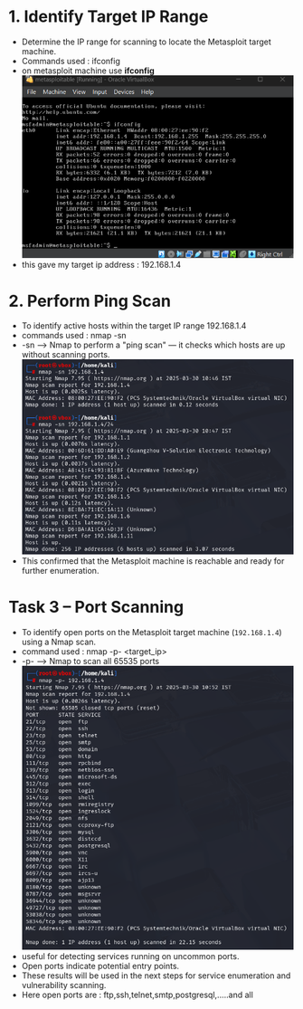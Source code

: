 # 1. Identify Target IP Range


- Determine the IP range for scanning to locate the Metasploit target machine.
- Commands used : ifconfig
- on metasploit machine use **ifconfig**
  ![](https://github.com/deepthiii33/sapienceintern/blob/main/task3/screenshots/target_ip.png)
- this gave my target ip address : 192.168.1.4

# 2. Perform Ping Scan

- To identify active hosts within the target IP range 192.168.1.4
- commands used : nmap -sn <target-ip>
- -sn  -->  Nmap to perform a "ping scan" — it checks which hosts are up without scanning ports.
![](https://github.com/deepthiii33/sapienceintern/blob/main/task3/screenshots/ping_scan.png)
- This confirmed that the Metasploit machine is reachable and ready for further enumeration.

  
# Task 3 – Port Scanning
- To identify open ports on the Metasploit target machine (`192.168.1.4`) using a  Nmap scan.
- command used : nmap -p- <target_ip>
- -p-  -->  Nmap to scan all 65535 ports
![](https://github.com/deepthiii33/sapienceintern/blob/main/task3/screenshots/port_scan.png)
-  useful for detecting services running on uncommon ports.
-  Open ports indicate potential entry points.
-  These results will be used in the next steps for service enumeration and vulnerability scanning.
-  Here open ports are : ftp,ssh,telnet,smtp,postgresql,.....and all



  
